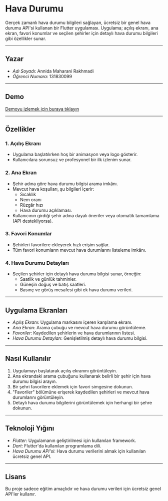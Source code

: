 # Hava Durumu

Gerçek zamanlı hava durumu bilgileri sağlayan, ücretsiz bir genel hava durumu API'si kullanan bir Flutter uygulaması. Uygulama; açılış ekranı, ana ekran, favori konumlar ve seçilen şehirler için detaylı hava durumu bilgileri gibi özellikler sunar.

---

## Yazar
- *Adı Soyadı*: Annida Maharani Rakhmadi  
- *Öğrenci Numara*: 131830099  

---

## Demo
[Demoyu izlemek için buraya tıklayın](https://www.youtube.com/watch?v=dWYS4MGEyRw&t=2s)

---

## Özellikler

### 1. Açılış Ekranı
- Uygulama başlatılırken hoş bir animasyon veya logo gösterir.
- Kullanıcılara sorunsuz ve profesyonel bir ilk izlenim sunar.

### 2. Ana Ekran
- Şehir adına göre hava durumu bilgisi arama imkânı.
- Mevcut hava koşulları, şu bilgileri içerir:
  - Sıcaklık
  - Nem oranı
  - Rüzgâr hızı
  - Hava durumu açıklaması.
- Kullanıcının girdiği şehir adına dayalı öneriler veya otomatik tamamlama (API destekliyorsa).

### 3. Favori Konumlar
- Şehirleri favorilere ekleyerek hızlı erişim sağlar.
- Tüm favori konumların mevcut hava durumlarını listeleme imkânı.

### 4. Hava Durumu Detayları
- Seçilen şehirler için detaylı hava durumu bilgisi sunar, örneğin:
  - Saatlik ve günlük tahminler.
  - Güneşin doğuş ve batış saatleri.
  - Basınç ve görüş mesafesi gibi ek hava durumu verileri.

---

## Uygulama Ekranları
- *Açılış Ekranı*: Uygulama markasını içeren karşılama ekranı.
- *Ana Ekran*: Arama çubuğu ve mevcut hava durumu görüntüleme.
- *Favoriler*: Kaydedilen şehirlerin ve hava durumlarının listesi.
- *Hava Durumu Detayları*: Genişletilmiş detaylı hava durumu bilgisi.

---

## Nasıl Kullanılır

1. Uygulamayı başlatarak açılış ekranını görüntüleyin.
2. Ana ekrandaki arama çubuğunu kullanarak belirli bir şehir için hava durumu bilgisi arayın.
3. Bir şehri favorilere eklemek için favori simgesine dokunun.
4. "Favoriler" bölümüne erişerek kaydedilen şehirleri ve mevcut hava durumlarını görüntüleyin.
5. Detaylı hava durumu bilgilerini görüntülemek için herhangi bir şehre dokunun.

---

## Teknoloji Yığını
- *Flutter*: Uygulamanın geliştirilmesi için kullanılan framework.
- *Dart*: Flutter'da kullanılan programlama dili.
- *Hava Durumu API'si*: Hava durumu verilerini almak için kullanılan ücretsiz genel API.

---

## Lisans
Bu proje sadece eğitim amaçlıdır ve hava durumu verileri için ücretsiz genel API'ler kullanır.